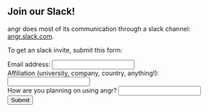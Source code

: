 ---
---

<h2>Join our Slack!</h2>
<p>angr does most of its communication through a slack channel: <a href="https://angr.slack.com">angr.slack.com</a>.</p>
<p>To get an slack invite, submit this form:</p>
<form method=POST action="https://maker.ifttt.com/trigger/angr_slack_invite/with/key/c38ZfBEsChSCJjfkniPW2G">
  <div>
    Email address: <input name="value1"><br>
    Affiliation (university, company, country, anything!): <input name="value2"><br>
    How are you planning on using angr? <input name="value3"><br>
    <input type=submit>
  </div>
</form>
<br>
